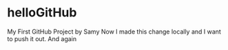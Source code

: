 # helloGitHub
My First GitHub Project by Samy
Now I made this change locally and I want to push it out. And again
